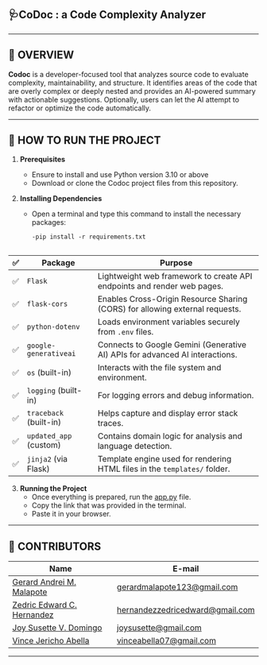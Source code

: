 ## 🩺**CoDoc** : a Code Complexity Analyzer


---

## 📖 **OVERVIEW**

**Codoc** is a developer-focused tool that analyzes source code to evaluate complexity, maintainability, and structure. It identifies areas of the code that are overly complex or deeply nested and provides an AI-powered summary with actionable suggestions. Optionally, users can let the AI attempt to refactor or optimize the code automatically.

---

## 📝 **HOW TO RUN THE PROJECT**
1. **Prerequisites**  
   - Ensure to install and use Python version 3.10 or above
   - Download or clone the Codoc project files from this repository.

2. **Installing Dependencies**  
   - Open a terminal and type this command to install the necessary packages:  
     ```
     -pip install -r requirements.txt


| ✅ | **Package**            | **Purpose**                                                                  |
| - | ---------------------- | ---------------------------------------------------------------------------- |
| ✅ | `Flask`                | Lightweight web framework to create API endpoints and render web pages.      |
| ✅ | `flask-cors`           | Enables Cross-Origin Resource Sharing (CORS) for allowing external requests. |
| ✅ | `python-dotenv`        | Loads environment variables securely from `.env` files.                      |
| ✅ | `google-generativeai`  | Connects to Google Gemini (Generative AI) APIs for advanced AI interactions. |
| ✅ | `os` (built-in)        | Interacts with the file system and environment.                              |
| ✅ | `logging` (built-in)   | For logging errors and debug information.                                    |
| ✅ | `traceback` (built-in) | Helps capture and display error stack traces.                                |
| ✅ | `updated_app` (custom) | Contains domain logic for analysis and language detection.                   |
| ✅ | `jinja2` (via Flask)   | Template engine used for rendering HTML files in the `templates/` folder.    |


   

3. **Running the Project**  
   - Once everything is prepared, run the <ins>app.py</ins> file.
   - Copy the link that was provided in the terminal.
   - Paste it in your browser.

---

##  <a id = "contrib"> 👷‍ CONTRIBUTORS </a> <br>

| Name | E-mail |
| --- | --- |
| <a href = "https://github.com/Gerard-M">Gerard Andrei M. Malapote</a>| gerardmalapote123@gmail.com |
| <a href = "https://github.com/zedricedwardc">Zedric Edward C. Hernandez</a>| hernandezzedricedward@gmail.com |
| <a href = "https://github.com/coochill ">Joy Susette V. Domingo</a>| joysusette@gmail.com |
| <a href = "https://github.com/VinceAbella"> Vince Jericho Abella </a>| vinceabella07@gmail.com |  

---
